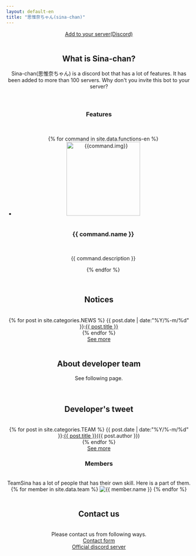 ```yaml
---
layout: default-en
title: "思惟奈ちゃん(sina-chan)"
---
```

<center>
<div class="thumbnail">
    <section class="top-image"></section>
    <a class="btn-big" href="https://discordapp.com/api/oauth2/authorize?client_id=462885760043843584&permissions=1043721302&scope=bot">
    <i class="fas fa-angle-double-right"></i>Add to your server(Discord)
</a>
</div>

<br>

<h2 class="main-title">What is Sina-chan?</h2>
Sina-chan(思惟奈ちゃん) is a discord bot that has a lot of features.
It has been added to more than 100 servers.
Why don't you invite this bot to your server?
<br>
<br>
<br>

<h3>Features</h3>
<br>
<ul class = "can">
    {% for command in site.data.functions-en %}
    <li>
    <div><img src="{{site.url}}/img/{{command.img}}" alt="{{command.img}}" width="200" height="200" ></div>
    <br>
    <h3>{{ command.name }}</h3>
    <br>
    <p>{{ command.description }}</p>
    </li>
    {% endfor %}
</ul>
<br>
<h2 class="top-black">Notices</h2>
<br>
{% for post in site.categories.NEWS %}
{{ post.date | date:"%Y/%-m/%d" }}:<a href="{{ post.url }}" class="a-orange">{{ post.title }}</a><br>
{% endfor %}
<br>
<a class="btn-blue" href="{{site.url}}/news"><i class="fas fa-angle-double-right"></i>See more</a>
<br><br>
<h2 class="main-title">About developer team</h2>
See following page.
<br>
<a class="btn-blue" href="{{ site.url }}/aboutus"><i class="fas fa-angle-double-right"></i></a>
<br><br>

<h2 class="top-black">Developer's tweet</h2>
<br>
{% for post in site.categories.TEAM %}
{{ post.date | date:"%Y/%-m/%d" }}:<a href="{{ post.url }}" class="a-orange">{{ post.title }}</a>({{ post.author }})<br>
{% endfor %}
<br>
<a class="btn-blue" href="{{site.url}}/team"><i class="fas fa-angle-double-right"></i>See more</a>
<br>
<h3>Members</h3>
<br>
TeamSina has a lot of people that has their own skill. Here is a part of them.
<div class="yokonarabi">
{% for member in site.data.team %}
<img src="{{ site.url }}/img/teammember/{{ member.img }}" title="{{ member.name }}" class="team-img">
{% endfor %}
</div>
<br>
<h2 class="top-black">Contact us</h2>
<br>
Please contact us from following ways.
<br>
<a class="btn-blue" href="{{site.url}}/contact"><i class="fas fa-angle-double-right"></i>Contact form</a>
<br>
<a class="btn-blue" href="https://discord.gg/udA3qgZ"><i class="fas fa-angle-double-right"></i>Official discord server</a>
</center>
